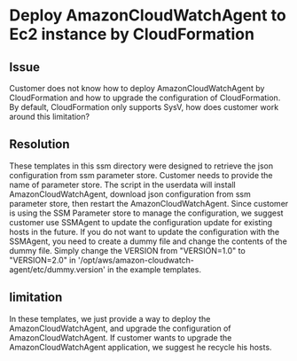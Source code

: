 # Deploy AmazonCloudWatchAgent to Ec2 instance by CloudFormation

## Issue
Customer does not know how to deploy AmazonCloudWatchAgent by CloudFormation and how to upgrade the configuration of CloudFormation.
By default, CloudFormation only supports SysV, how does customer work around this limitation?

## Resolution
These templates in this ssm directory were designed to retrieve the json configuration from ssm parameter store.
Customer needs to provide the name of parameter store.
The script in the userdata will install AmazonCloudWatchAgent, download json configuration from ssm parameter store, then restart the AmazonCloudWatchAgent.
Since customer is using the SSM Parameter store to manage the configuration, we suggest customer use SSMAgent to update the configuration update for existing hosts in the future.
If you do not want to update the configuration with the SSMAgent, you need to create a dummy file and change the contents of the dummy file. Simply change the VERSION from "VERSION=1.0" to "VERSION=2.0" in '/opt/aws/amazon-cloudwatch-agent/etc/dummy.version' in the example templates.

## limitation
In these templates, we just provide a way to deploy the AmazonCloudWatchAgent, and upgrade the configuration of AmazonCloudWatchAgent.
If customer wants to upgrade the AmazonCloudWatchAgent application, we suggest he recycle his hosts.
